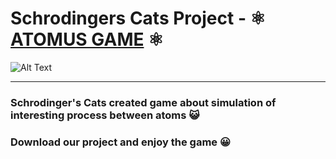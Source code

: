 # Schrodingers Cats Project - :atom_symbol: [ATOMUS GAME](https://github.com/SABoev20/Schrodingers-Cats/raw/main/Atomus.exe) :atom_symbol: 

![Alt Text](https://d2r55xnwy6nx47.cloudfront.net/uploads/2020/12/Physics_1220_Social.jpg)

<hr>

### Schrodinger's Cats created game about simulation of interesting process between atoms :smiley_cat:

### Download our project and enjoy the game :grinning:
